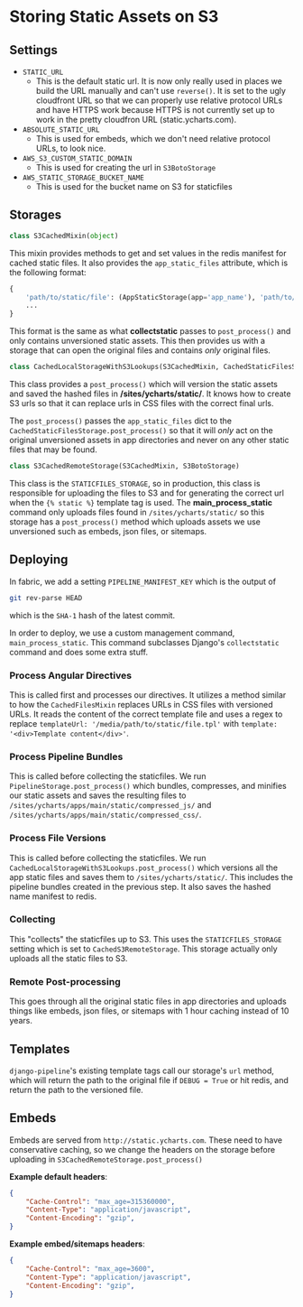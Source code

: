 # Storing Static Assets on S3

## Settings
- `STATIC_URL`
    - This is the default static url. It is now only really used in places we build
      the URL manually and can't use `reverse()`. It is set to the ugly cloudfront URL
      so that we can properly use relative protocol URLs and have HTTPS work because
      HTTPS is not currently set up to work in the pretty cloudfron URL (static.ycharts.com).
- `ABSOLUTE_STATIC_URL`
    - This is used for embeds, which we don't need relative protocol URLs, to look nice.
- `AWS_S3_CUSTOM_STATIC_DOMAIN`
    - This is used for creating the url in `S3BotoStorage`
- `AWS_STATIC_STORAGE_BUCKET_NAME`
    - This is used for the bucket name on S3 for staticfiles

## Storages
```python
class S3CachedMixin(object)
```
This mixin provides methods to get and set values in the redis manifest for cached static files. It also
provides the `app_static_files` attribute, which is the following format:

```python
{
    'path/to/static/file': (AppStaticStorage(app='app_name'), 'path/to/static/file'),
    ...
}
```
This format is the same as what **collectstatic** passes to `post_process()` and only contains unversioned
static assets. This then provides us with a storage that can open the original files and contains *only* original
files.

```python
class CachedLocalStorageWithS3Lookups(S3CachedMixin, CachedStaticFilesStorage)
```
This class provides a `post_process()` which will version the static assets and saved the hashed files in
**/sites/ycharts/static/**. It knows how to create S3 urls so that it can replace urls in CSS files with
the correct final urls.

The `post_process()` passes the `app_static_files` dict to the `CachedStaticFilesStorage.post_process()`
so that it will *only* act on the original unversioned assets in app directories and never on any other
static files that may be found.

```python
class S3CachedRemoteStorage(S3CachedMixin, S3BotoStorage)
```
This class is the `STATICFILES_STORAGE`, so in production, this class is responsible for uploading the files
to S3 and for generating the correct url when the `{% static %}` template tag is used. The **main_process_static**
command only uploads files found in `/sites/ycharts/static/` so this storage has a `post_process()` method
which uploads assets we use unversioned such as embeds, json files, or sitemaps.

## Deploying
In fabric, we add a setting `PIPELINE_MANIFEST_KEY` which is the output of

```bash
git rev-parse HEAD
```

which is the `SHA-1` hash of the latest commit.

In order to deploy, we use a custom management command, `main_process_static`. This command
subclasses Django's `collectstatic` command and does some extra stuff.

### Process Angular Directives
This is called first and processes our directives. It utilizes a method similar to how the `CachedFilesMixin`
replaces URLs in CSS files with versioned URLs. It reads the content of the correct template file and uses a
regex to replace `templateUrl: '/media/path/to/static/file.tpl'` with `template: '<div>Template content</div>'`.

### Process Pipeline Bundles
This is called before collecting the staticfiles. We run `PipelineStorage.post_process()` which bundles,
compresses, and minifies our static assets and saves the resulting files to
`/sites/ycharts/apps/main/static/compressed_js/` and `/sites/ycharts/apps/main/static/compressed_css/`.

### Process File Versions
This is called before collecting the staticfiles. We run `CachedLocalStorageWithS3Lookups.post_process()`
which versions all the app static files and saves them to `/sites/ycharts/static/`. This includes the pipeline
bundles created in the previous step. It also saves the hashed name manifest to redis.

### Collecting
This "collects" the staticfiles up to S3. This uses the `STATICFILES_STORAGE` setting which is set to
`CachedS3RemoteStorage`. This storage actually only uploads all the static files to S3.

### Remote Post-processing
This goes through all the original static files in app directories and uploads things like embeds, json files,
or sitemaps with 1 hour caching instead of 10 years.

## Templates
`django-pipeline`'s existing template tags call our storage's `url` method, which will return the
path to the original file if `DEBUG = True` or hit redis, and return the path to the versioned file.

## Embeds
Embeds are served from `http://static.ycharts.com`. These need to have conservative caching, so we change
the headers on the storage before uploading in `S3CachedRemoteStorage.post_process()`

**Example default headers**:

```json
{
    "Cache-Control": "max_age=315360000",
    "Content-Type": "application/javascript",
    "Content-Encoding": "gzip",
}
```

**Example embed/sitemaps headers**:

```json
{
    "Cache-Control": "max_age=3600",
    "Content-Type": "application/javascript",
    "Content-Encoding": "gzip",
}
```

